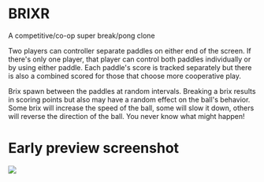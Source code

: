 # BRIXR
A competitive/co-op super break/pong clone


<p>Two players can controller separate paddles on either end of the screen. If there's only one player, that player can control both paddles individually or by using either paddle. Each paddle's score is tracked separately but there is also a combined scored for those that choose more cooperative play.</p>

<p>Brix spawn between the paddles at random intervals. Breaking a brix results in scoring points but also may have a random effect on the ball's behavior. Some brix will increase the speed of the ball, some will slow it down, others will reverse the direction of the ball. You never know what might happen!</p>

# Early preview screenshot

<img src="/img/shot1.png" />
